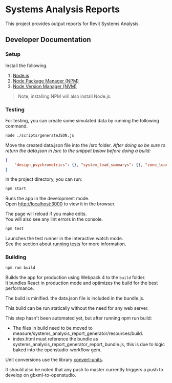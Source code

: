 # Systems Analysis Reports

This project provides output reports for Revit Systems Analysis.

## Developer Documentation

### Setup

Install the following. 
1. [Node.js](https://nodejs.org)
2. [Node Package Manager (NPM)](https://www.npmjs.com/)
3. [Node Version Manager (NVM)](http://nvm.sh)

>Note, installing NPM will also install Node.js.

### Testing

For testing, you can create some simulated data by running the following command.

```bash
node ./scripts/generateJSON.js
```

Move the created data.json file into the /src folder. *After doing so be sure to return the data.json in /src to the snippet below before doing a build:*
```json
{
    "design_psychrometrics": {}, "system_load_summarys": {}, "zone_load_summarys": {}
}
```

In the project directory, you can run:

```bash
npm start
```

Runs the app in the development mode.<br />
Open [http://localhost:3000](http://localhost:3000) to view it in the browser.

The page will reload if you make edits.<br />
You will also see any lint errors in the console.

```bash
npm test
```

Launches the test runner in the interactive watch mode.<br />
See the section about [running tests](https://facebook.github.io/create-react-app/docs/running-tests) for more information.

### Building

```bash
npm run build
```

Builds the app for production using Webpack 4 to the `build` folder.<br />
It bundles React in production mode and optimizes the build for the best performance.

The build is minified.  the data.json file is included in the bundle.js.<br />

This build can be run statically without the need for any web server.<br />

This step hasn't been automated yet, but after running npm run build:
- The files in build need to be moved to measure/systems_analysis_report_generator/resources/build.
- index.html must reference the bundle as systems_analysis_report_generator_report_bundle.js, this is due to logic baked into the openstudio-workflow gem.

Unit conversions use the library [convert-units](https://github.com/ben-ng/convert-units).

It should also be noted that any push to master currently triggers a push to develop on gbxml-to-openstudio.